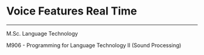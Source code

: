 # Voice Features Real Time
___
M.Sc. Language Technology

M906 - Programming for Language Technology II (Sound Processing)




<!--
___
Instructions:

1. run KylZaf_Work > Code > Q1_train.py
2. 

-->
